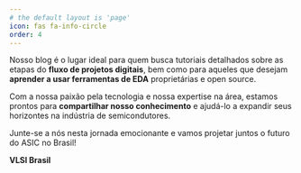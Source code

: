 ```yaml
---
# the default layout is 'page'
icon: fas fa-info-circle
order: 4
---
```


Nosso blog é o lugar ideal para quem busca tutoriais detalhados sobre as etapas do **fluxo de projetos digitais**, bem como para aqueles que desejam **aprender a usar ferramentas de EDA** proprietárias e open source.

Com a nossa paixão pela tecnologia e nossa expertise na área, estamos prontos para **compartilhar nosso conhecimento** e ajudá-lo a expandir seus horizontes na indústria de semicondutores. 

Junte-se a nós nesta jornada emocionante e vamos projetar juntos o futuro do ASIC no Brasil!

**VLSI Brasil**
